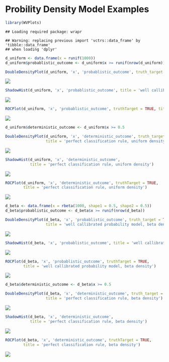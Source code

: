 Probility Density Model Examples
================

``` r
library(WVPlots)
```

    ## Loading required package: wrapr

    ## Warning: replacing previous import 'vctrs::data_frame' by 'tibble::data_frame'
    ## when loading 'dplyr'

``` r
d_uniform <- data.frame(x = runif(1000)) 
d_uniform$probablistic_outcome <- d_uniform$x >= runif(nrow(d_uniform))

DoubleDensityPlot(d_uniform, 'x', 'probablistic_outcome', truth_target = TRUE, title = 'well callibrated probability model, uniform density')
```

![](DensityExample_files/figure-gfm/unnamed-chunk-2-1.png)<!-- -->

``` r
ShadowHist(d_uniform, 'x', 'probablistic_outcome', title = 'well callibrated probability model, uniform density')
```

![](DensityExample_files/figure-gfm/unnamed-chunk-2-2.png)<!-- -->

``` r
ROCPlot(d_uniform, 'x', 'probablistic_outcome', truthTarget = TRUE, title = 'well callibrated probability model, uniform density')
```

![](DensityExample_files/figure-gfm/unnamed-chunk-2-3.png)<!-- -->

``` r
d_uniform$deterministic_outcome <- d_uniform$x >= 0.5

DoubleDensityPlot(d_uniform, 'x', 'deterministic_outcome', truth_target = TRUE, 
                  title = 'perfect classification rule, uniform density')
```

![](DensityExample_files/figure-gfm/unnamed-chunk-3-1.png)<!-- -->

``` r
ShadowHist(d_uniform, 'x', 'deterministic_outcome', 
           title = 'perfect classification rule, uniform density')
```

![](DensityExample_files/figure-gfm/unnamed-chunk-3-2.png)<!-- -->

``` r
ROCPlot(d_uniform, 'x', 'deterministic_outcome', truthTarget = TRUE, 
        title = 'perfect classification rule, uniform density')
```

![](DensityExample_files/figure-gfm/unnamed-chunk-3-3.png)<!-- -->

``` r
d_beta <- data.frame(x = rbeta(1000, shape1 = 0.5, shape2 = 0.5)) 
d_beta$probablistic_outcome <- d_beta$x >= runif(nrow(d_beta))

DoubleDensityPlot(d_beta, 'x', 'probablistic_outcome', truth_target = TRUE, 
                  title = 'well callibrated probability model, beta density')
```

![](DensityExample_files/figure-gfm/unnamed-chunk-4-1.png)<!-- -->

``` r
ShadowHist(d_beta, 'x', 'probablistic_outcome', title = 'well callibrated probability model, beta density')
```

![](DensityExample_files/figure-gfm/unnamed-chunk-4-2.png)<!-- -->

``` r
ROCPlot(d_beta, 'x', 'probablistic_outcome', truthTarget = TRUE, 
        title = 'well callibrated probability model, beta density')
```

![](DensityExample_files/figure-gfm/unnamed-chunk-4-3.png)<!-- -->

``` r
d_beta$deterministic_outcome <- d_beta$x >= 0.5

DoubleDensityPlot(d_beta, 'x', 'deterministic_outcome', truth_target = TRUE, 
                  title = 'perfect classification rule, beta density')
```

![](DensityExample_files/figure-gfm/unnamed-chunk-5-1.png)<!-- -->

``` r
ShadowHist(d_beta, 'x', 'deterministic_outcome', 
           title = 'perfect classification rule, beta density')
```

![](DensityExample_files/figure-gfm/unnamed-chunk-5-2.png)<!-- -->

``` r
ROCPlot(d_beta, 'x', 'deterministic_outcome', truthTarget = TRUE, 
        title = 'perfect classification rule, beta density')
```

![](DensityExample_files/figure-gfm/unnamed-chunk-5-3.png)<!-- -->
